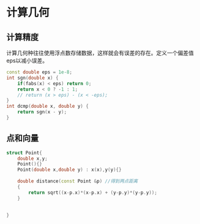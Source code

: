 # 计算几何

## 计算精度

计算几何种往往使用浮点数存储数据，这样就会有误差的存在。定义一个偏差值 eps以减小误差。

~~~c++
const double eps = 1e-8;
int sgn(double x) {
	if(fabs(x) < eps) return 0;
	return x < 0 ? -1 : 1;
	// return (x > eps) - (x < -eps);
}
int dcmp(double x, double y) {
	return sgn(x - y);
}
~~~



## 点和向量

~~~c++
struct Point{
    double x,y;
    Point(){}
    Point(double x,double y) : x(x),y(y){}
    
   	double distance(const Point &p) //得到两点距离
    {
        return sqrt((x-p.x)*(x-p.x) + (y-p.y)*(y-p.y));
    }
    
    
}
~~~





